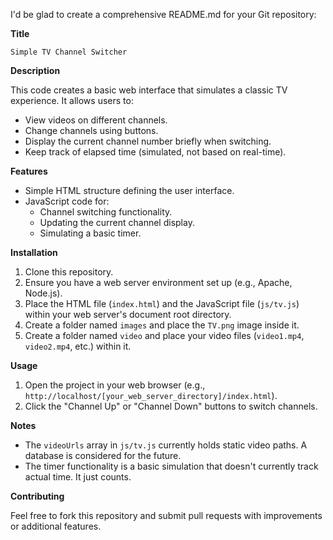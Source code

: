 I'd be glad to create a comprehensive README.md for your Git repository:

**Title**

```
Simple TV Channel Switcher
```

**Description**

This code creates a basic web interface that simulates a classic TV experience. It allows users to:

  - View videos on different channels.
  - Change channels using buttons.
  - Display the current channel number briefly when switching.
  - Keep track of elapsed time (simulated, not based on real-time).

**Features**

  - Simple HTML structure defining the user interface.
  - JavaScript code for:
      - Channel switching functionality.
      - Updating the current channel display.
      - Simulating a basic timer.

**Installation**

1.  Clone this repository.
2.  Ensure you have a web server environment set up (e.g., Apache, Node.js).
3.  Place the HTML file (`index.html`) and the JavaScript file (`js/tv.js`) within your web server's document root directory.
4.  Create a folder named `images` and place the `TV.png` image inside it.
5.  Create a folder named `video` and place your video files (`video1.mp4`, `video2.mp4`, etc.) within it.

**Usage**

1.  Open the project in your web browser (e.g., `http://localhost/[your_web_server_directory]/index.html`).
2.  Click the "Channel Up" or "Channel Down" buttons to switch channels.

**Notes**

  - The `videoUrls` array in `js/tv.js` currently holds static video paths. A database is considered for the future.
  - The timer functionality is a basic simulation that doesn't currently track actual time. It just counts.

**Contributing**

Feel free to fork this repository and submit pull requests with improvements or additional features.